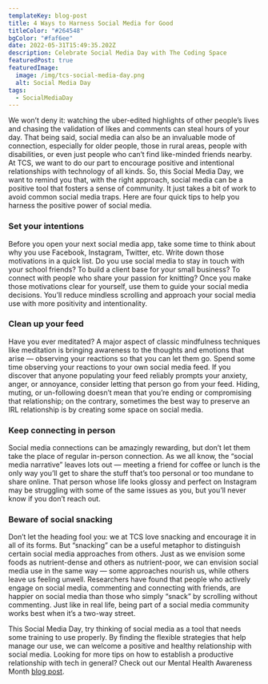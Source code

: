 ```yaml
---
templateKey: blog-post
title: 4 Ways to Harness Social Media for Good
titleColor: "#264548"
bgColor: "#faf6ee"
date: 2022-05-31T15:49:35.202Z
description: Celebrate Social Media Day with The Coding Space
featuredPost: true
featuredImage:
  image: /img/tcs-social-media-day.png
  alt: Social Media Day
tags:
  - SocialMediaDay
---
```

We won’t deny it: watching the uber-edited highlights of other people’s lives and chasing the validation of likes and comments can steal hours of your day. That being said, social media can also be an invaluable mode of connection, especially for older people, those in rural areas, people with disabilities, or even just people who can’t find like-minded friends nearby. At TCS, we want to do our part to encourage positive and intentional relationships with technology of all kinds. So, this Social Media Day, we want to remind you that, with the right approach, social media can be a positive tool that fosters a sense of community. It just takes a bit of work to avoid common social media traps. Here are four quick tips to help you harness the positive power of social media.

### Set your intentions

Before you open your next social media app, take some time to think about why you use Facebook, Instagram, Twitter, etc. Write down those motivations in a quick list. Do you use social media to stay in touch with your school friends? To build a client base for your small business? To connect with people who share your passion for knitting? Once you make those motivations clear for yourself, use them to guide your social media decisions. You’ll reduce mindless scrolling and approach your social media use with more positivity and intentionality.



### Clean up your feed

Have you ever meditated? A major aspect of classic mindfulness techniques like meditation is bringing awareness to the thoughts and emotions that arise — observing your reactions so that you can let them go. Spend some time observing your reactions to your own social media feed. If you discover that anyone populating your feed reliably prompts your anxiety, anger, or annoyance, consider letting that person go from your feed. Hiding, muting, or un-following doesn’t mean that you’re ending or compromising that relationship; on the contrary, sometimes the best way to preserve an IRL relationship is by creating some space on social media.

### Keep connecting in person

Social media connections can be amazingly rewarding, but don’t let them take the place of regular in-person connection. As we all know, the “social media narrative” leaves lots out — meeting a friend for coffee or lunch is the only way you’ll get to share the stuff that’s too personal or too mundane to share online. That person whose life looks glossy and perfect on Instagram may be struggling with some of the same issues as you, but you’ll never know if you don’t reach out.

### Beware of social snacking

Don’t let the heading fool you: we at TCS love snacking and encourage it in all of its forms. But “snacking” can be a useful metaphor to distinguish certain social media approaches from others. Just as we envision some foods as nutrient-dense and others as nutrient-poor, we can envision social media use in the same way — some approaches nourish us, while others leave us feeling unwell. Researchers have found that people who actively engage on social media, commenting and connecting with friends, are happier on social media than those who simply “snack” by scrolling without commenting. Just like in real life, being part of a social media community works best when it’s a two-way street.

This Social Media Day, try thinking of social media as a tool that needs some training to use properly. By finding the flexible strategies that help manage our use, we can welcome a positive and healthy relationship with social media. Looking for more tips on how to establish a productive relationship with tech in general? Check out our Mental Health Awareness Month [blog post](https://www.thecodingspace.com/blog/2022-04-27-tech-yeah/).